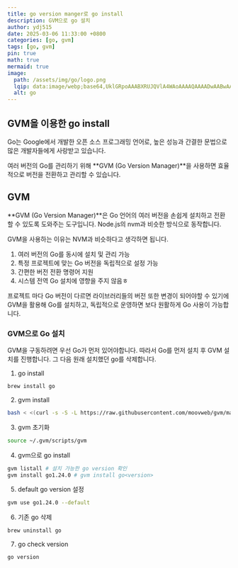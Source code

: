 ```yaml
---
title: go version manger로 go install
description: GVM으로 go 설치
author: ydj515
date: 2025-03-06 11:33:00 +0800
categories: [go, gvm]
tags: [go, gvm]
pin: true
math: true
mermaid: true
image:
  path: /assets/img/go/logo.png
  lqip: data:image/webp;base64,UklGRpoAAABXRUJQVlA4WAoAAAAQAAAADwAABwAAQUxQSDIAAAARL0AmbZurmr57yyIiqE8oiG0bejIYEQTgqiDA9vqnsUSI6H+oAERp2HZ65qP/VIAWAFZQOCBCAAAA8AEAnQEqEAAIAAVAfCWkAALp8sF8rgRgAP7o9FDvMCkMde9PK7euH5M1m6VWoDXf2FkP3BqV0ZYbO6NA/VFIAAAA
  alt: go
---
```


## GVM을 이용한 go install

Go는 Google에서 개발한 오픈 소스 프로그래밍 언어로, 높은 성능과 간결한 문법으로 많은 개발자들에게 사랑받고 있습니다.

여러 버전의 Go를 관리하기 위해 **GVM (Go Version Manager)**을 사용하면 효율적으로 버전을 전환하고 관리할 수 있습니다.

## GVM

**GVM (Go Version Manager)**은 Go 언어의 여러 버전을 손쉽게 설치하고 전환할 수 있도록 도와주는 도구입니다. Node.js의 nvm과 비슷한 방식으로 동작합니다.

GVM을 사용하는 이유는 NVM과 비슷하다고 생각하면 됩니다.

1. 여러 버전의 Go를 동시에 설치 및 관리 가능 
2. 특정 프로젝트에 맞는 Go 버전을 독립적으로 설정 가능
3. 간편한 버전 전환 명령어 지원
4. 시스템 전역 Go 설치에 영향을 주지 않음ㅎ

프로젝트 마다 Go 버전이 다르면 라이브러리들의 버전 또한 변경이 되어야할 수 있기에 GVM을 활용해 Go를 설치하고, 독립적으로 운영하면 보다 원활하게 Go 사용이 가능합니다.

### GVM으로 Go 설치

GVM을 구동하려면 우선 Go가 먼저 있어야합니다. 따라서 Go를 먼저 설치 후 GVM 설치를 진행합니다. 그 다음 원래 설치했던 go를 삭제합니다.

1. go install
```sh
brew install go
```

2. gvm install
```sh
bash < <(curl -s -S -L https://raw.githubusercontent.com/moovweb/gvm/master/binscripts/gvm-installer)
```

3. gvm 초기화
```sh
source ~/.gvm/scripts/gvm
```

4. gvm으로 go install
```sh
gvm listall # 설치 가능한 go version 확인
gvm install go1.24.0 # gvm install go<version>
```

5. default go version 설정
```sh
gvm use go1.24.0 --default
```

6. 기존 go 삭제
```sh
brew uninstall go
```

7. go check version
```sh
go version
```


